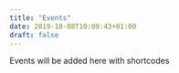 ```yaml
---
title: "Events"
date: 2019-10-08T10:09:43+01:00
draft: false
---
```


Events will be added here with shortcodes
